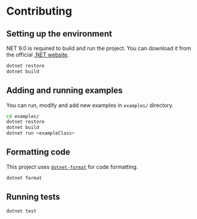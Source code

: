 # Contributing

## Setting up the environment

NET 9.0 is required to build and run the project. You can download it from the official [.NET website](https://dotnet.microsoft.com/download/dotnet/9.0).

```bash
dotnet restore
dotnet build
```

## Adding and running examples

You can run, modify and add new examples in `examples/` directory.

```bash
cd examples/
dotnet restore
dotnet build
dotnet run <exampleClass>
```

## Formatting code

This project uses [`dotnet-format`](https://docs.microsoft.com/en-us/dotnet/core/tools/dotnet-format) for code formatting.

```bash
dotnet format
```

## Running tests

```bash
dotnet test
```
